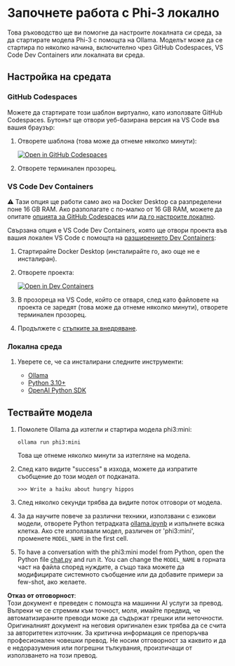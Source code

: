 # Започнете работа с Phi-3 локално

Това ръководство ще ви помогне да настроите локалната си среда, за да стартирате модела Phi-3 с помощта на Ollama. Моделът може да се стартира по няколко начина, включително чрез GitHub Codespaces, VS Code Dev Containers или локалната ви среда.

## Настройка на средата

### GitHub Codespaces

Можете да стартирате този шаблон виртуално, като използвате GitHub Codespaces. Бутонът ще отвори уеб-базирана версия на VS Code във вашия браузър:

1. Отворете шаблона (това може да отнеме няколко минути):

    [![Open in GitHub Codespaces](https://github.com/codespaces/badge.svg)](https://codespaces.new/microsoft/phi-3cookbook)

2. Отворете терминален прозорец.

### VS Code Dev Containers

⚠️ Тази опция ще работи само ако на Docker Desktop са разпределени поне 16 GB RAM. Ако разполагате с по-малко от 16 GB RAM, можете да опитате [опцията за GitHub Codespaces](../../../../../md/01.Introduction/01) или [да го настроите локално](../../../../../md/01.Introduction/01).

Свързана опция е VS Code Dev Containers, която ще отвори проекта във вашия локален VS Code с помощта на [разширението Dev Containers](https://marketplace.visualstudio.com/items?itemName=ms-vscode-remote.remote-containers):

1. Стартирайте Docker Desktop (инсталирайте го, ако още не е инсталиран).
2. Отворете проекта:

    [![Open in Dev Containers](https://img.shields.io/static/v1?style=for-the-badge&label=Dev%20Containers&message=Open&color=blue&logo=visualstudiocode)](https://vscode.dev/redirect?url=vscode://ms-vscode-remote.remote-containers/cloneInVolume?url=https://github.com/microsoft/phi-3cookbook)

3. В прозореца на VS Code, който се отваря, след като файловете на проекта се заредят (това може да отнеме няколко минути), отворете терминален прозорец.
4. Продължете с [стъпките за внедряване](../../../../../md/01.Introduction/01).

### Локална среда

1. Уверете се, че са инсталирани следните инструменти:

    * [Ollama](https://ollama.com/)
    * [Python 3.10+](https://www.python.org/downloads/)
    * [OpenAI Python SDK](https://pypi.org/project/openai/)

## Тествайте модела

1. Помолете Ollama да изтегли и стартира модела phi3:mini:

    ```shell
    ollama run phi3:mini
    ```

    Това ще отнеме няколко минути за изтегляне на модела.

2. След като видите "success" в изхода, можете да изпратите съобщение до този модел от подканата.

    ```shell
    >>> Write a haiku about hungry hippos
    ```

3. След няколко секунди трябва да видите поток отговори от модела.

4. За да научите повече за различни техники, използвани с езикови модели, отворете Python тетрадката [ollama.ipynb](../../../../../code/01.Introduce/ollama.ipynb) и изпълнете всяка клетка. Ако сте използвали модел, различен от 'phi3:mini', променете `MODEL_NAME` in the first cell.

5. To have a conversation with the phi3:mini model from Python, open the Python file [chat.py](../../../../../code/01.Introduce/chat.py) and run it. You can change the `MODEL_NAME` в горната част на файла според нуждите, а също така можете да модифицирате системното съобщение или да добавите примери за few-shot, ако желаете.

**Отказ от отговорност**:  
Този документ е преведен с помощта на машинни AI услуги за превод. Въпреки че се стремим към точност, моля, имайте предвид, че автоматизираните преводи може да съдържат грешки или неточности. Оригиналният документ на неговия оригинален език трябва да се счита за авторитетен източник. За критична информация се препоръчва професионален човешки превод. Не носим отговорност за каквито и да е недоразумения или погрешни тълкувания, произтичащи от използването на този превод.
